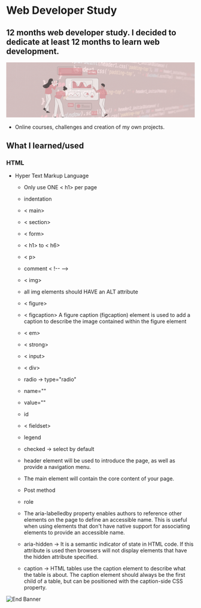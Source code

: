 # Web Developer Study
## 12 months web developer study. I decided to dedicate at least 12 months to learn web development.

![Begin Banner](/Documentation/top-1200x350.gif)

* Online courses, challenges and creation of my own projects.

## What I learned/used 
### HTML
* Hyper Text Markup Language
    * Only use ONE < h1> per page
    * indentation
    * < main>
    * < section>
    * < form>
    * < h1> to < h6>
    * < p>
    * comment < !-- -->
    * < img>
    * all img elements should HAVE an ALT attribute
    * < figure>
    * < figcaption> A figure caption (figcaption) element is used to add a caption to describe the image contained within the figure element
    * < em>
    * < strong>
    * < input>
    * < div>
    * radio -> type="radio"
    * name=""
    * value=""
    * id
    * < fieldset>
    * legend
    * checked -> select by default
    * header element will be used to introduce the page, as well as provide a navigation menu.
    * The main element will contain the core content of your page.
    * Post method
    * role
    * The aria-labelledby property enables authors to reference other elements on the page to define an accessible name. This is useful when using elements that don't have native support for associating elements to provide an accessible name.


    * aria-hidden -> It is a semantic indicator of state in HTML code. If this attribute is used then browsers will not display elements that have the hidden attribute specified.
    * caption -> HTML tables use the caption element to describe what the table is about. The caption element should always be the first child of a table, but can be positioned with the caption-side CSS property.
   

![End Banner](/Documentation/botton-1200x350.gif)